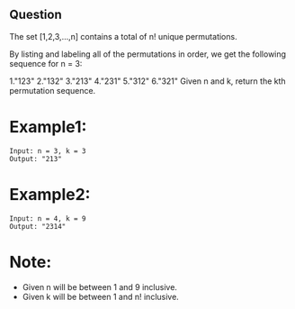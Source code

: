## Question
The set [1,2,3,...,n] contains a total of n! unique permutations.

By listing and labeling all of the permutations in order, we get the following sequence for n = 3:

1."123"
2."132"
3."213"
4."231"
5."312"
6."321"
Given n and k, return the kth permutation sequence.

# Example1:
```
Input: n = 3, k = 3
Output: "213"
```

# Example2:
```
Input: n = 4, k = 9
Output: "2314"
```
# Note:
- Given n will be between 1 and 9 inclusive.
- Given k will be between 1 and n! inclusive.

